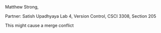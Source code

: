 Matthew Strong, 

Partner: 
	Satish Upadhyaya
Lab 4, Version Control, CSCI 3308, Section 205

This might cause a merge conflict
